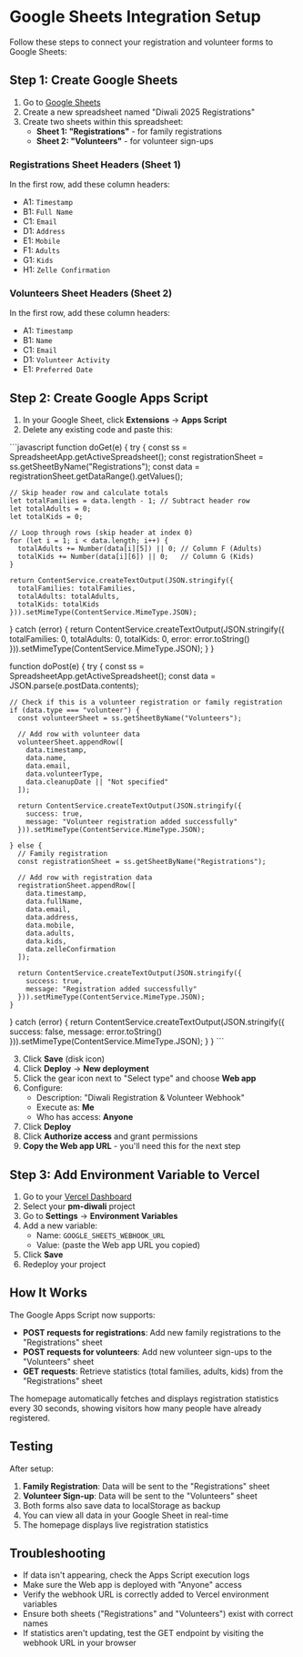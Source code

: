 # Google Sheets Integration Setup

Follow these steps to connect your registration and volunteer forms to Google Sheets:

## Step 1: Create Google Sheets

1. Go to [Google Sheets](https://sheets.google.com)
2. Create a new spreadsheet named "Diwali 2025 Registrations"
3. Create two sheets within this spreadsheet:
   - **Sheet 1: "Registrations"** - for family registrations
   - **Sheet 2: "Volunteers"** - for volunteer sign-ups

### Registrations Sheet Headers (Sheet 1)
In the first row, add these column headers:
- A1: `Timestamp`
- B1: `Full Name`
- C1: `Email`
- D1: `Address`
- E1: `Mobile`
- F1: `Adults`
- G1: `Kids`
- H1: `Zelle Confirmation`

### Volunteers Sheet Headers (Sheet 2)
In the first row, add these column headers:
- A1: `Timestamp`
- B1: `Name`
- C1: `Email`
- D1: `Volunteer Activity`
- E1: `Preferred Date`

## Step 2: Create Google Apps Script

1. In your Google Sheet, click **Extensions** → **Apps Script**
2. Delete any existing code and paste this:

\`\`\`javascript
function doGet(e) {
  try {
    const ss = SpreadsheetApp.getActiveSpreadsheet();
    const registrationSheet = ss.getSheetByName("Registrations");
    const data = registrationSheet.getDataRange().getValues();
    
    // Skip header row and calculate totals
    let totalFamilies = data.length - 1; // Subtract header row
    let totalAdults = 0;
    let totalKids = 0;
    
    // Loop through rows (skip header at index 0)
    for (let i = 1; i < data.length; i++) {
      totalAdults += Number(data[i][5]) || 0; // Column F (Adults)
      totalKids += Number(data[i][6]) || 0;   // Column G (Kids)
    }
    
    return ContentService.createTextOutput(JSON.stringify({
      totalFamilies: totalFamilies,
      totalAdults: totalAdults,
      totalKids: totalKids
    })).setMimeType(ContentService.MimeType.JSON);
    
  } catch (error) {
    return ContentService.createTextOutput(JSON.stringify({
      totalFamilies: 0,
      totalAdults: 0,
      totalKids: 0,
      error: error.toString()
    })).setMimeType(ContentService.MimeType.JSON);
  }
}

function doPost(e) {
  try {
    const ss = SpreadsheetApp.getActiveSpreadsheet();
    const data = JSON.parse(e.postData.contents);
    
    // Check if this is a volunteer registration or family registration
    if (data.type === "volunteer") {
      const volunteerSheet = ss.getSheetByName("Volunteers");
      
      // Add row with volunteer data
      volunteerSheet.appendRow([
        data.timestamp,
        data.name,
        data.email,
        data.volunteerType,
        data.cleanupDate || "Not specified"
      ]);
      
      return ContentService.createTextOutput(JSON.stringify({
        success: true,
        message: "Volunteer registration added successfully"
      })).setMimeType(ContentService.MimeType.JSON);
      
    } else {
      // Family registration
      const registrationSheet = ss.getSheetByName("Registrations");
      
      // Add row with registration data
      registrationSheet.appendRow([
        data.timestamp,
        data.fullName,
        data.email,
        data.address,
        data.mobile,
        data.adults,
        data.kids,
        data.zelleConfirmation
      ]);
      
      return ContentService.createTextOutput(JSON.stringify({
        success: true,
        message: "Registration added successfully"
      })).setMimeType(ContentService.MimeType.JSON);
    }
    
  } catch (error) {
    return ContentService.createTextOutput(JSON.stringify({
      success: false,
      message: error.toString()
    })).setMimeType(ContentService.MimeType.JSON);
  }
}
\`\`\`

3. Click **Save** (disk icon)
4. Click **Deploy** → **New deployment**
5. Click the gear icon next to "Select type" and choose **Web app**
6. Configure:
   - Description: "Diwali Registration & Volunteer Webhook"
   - Execute as: **Me**
   - Who has access: **Anyone**
7. Click **Deploy**
8. Click **Authorize access** and grant permissions
9. **Copy the Web app URL** - you'll need this for the next step

## Step 3: Add Environment Variable to Vercel

1. Go to your [Vercel Dashboard](https://vercel.com/dashboard)
2. Select your **pm-diwali** project
3. Go to **Settings** → **Environment Variables**
4. Add a new variable:
   - Name: `GOOGLE_SHEETS_WEBHOOK_URL`
   - Value: (paste the Web app URL you copied)
5. Click **Save**
6. Redeploy your project

## How It Works

The Google Apps Script now supports:
- **POST requests for registrations**: Add new family registrations to the "Registrations" sheet
- **POST requests for volunteers**: Add new volunteer sign-ups to the "Volunteers" sheet
- **GET requests**: Retrieve statistics (total families, adults, kids) from the "Registrations" sheet

The homepage automatically fetches and displays registration statistics every 30 seconds, showing visitors how many people have already registered.

## Testing

After setup:
1. **Family Registration**: Data will be sent to the "Registrations" sheet
2. **Volunteer Sign-up**: Data will be sent to the "Volunteers" sheet
3. Both forms also save data to localStorage as backup
4. You can view all data in your Google Sheet in real-time
5. The homepage displays live registration statistics

## Troubleshooting

- If data isn't appearing, check the Apps Script execution logs
- Make sure the Web app is deployed with "Anyone" access
- Verify the webhook URL is correctly added to Vercel environment variables
- Ensure both sheets ("Registrations" and "Volunteers") exist with correct names
- If statistics aren't updating, test the GET endpoint by visiting the webhook URL in your browser
